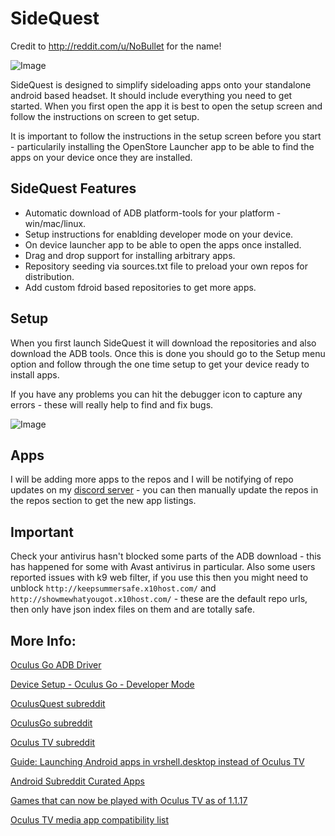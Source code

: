 # SideQuest

Credit to http://reddit.com/u/NoBullet for the name!

![Image](https://i.imgur.com/9TxcOQg.png)

SideQuest is designed to simplify sideloading apps onto your standalone android based headset. It should include everything you need to get started. When you first open the app it is best to open the setup screen and follow the instructions on screen to get setup. 

It is important to follow the instructions in the setup screen before you start - particularily installing the OpenStore Launcher app to be able to find the apps on your device once they are installed.



## SideQuest Features

* Automatic download of ADB platform-tools for your platform - win/mac/linux.
* Setup instructions for enablding developer mode on your device.
* On device launcher app to be able to open the apps once installed.
* Drag and drop support for installing arbitrary apps.
* Repository seeding via sources.txt file to preload your own repos for distribution.
* Add custom fdroid based repositories to get more apps.



## Setup 

When you first launch SideQuest it will download the repositories and also download the ADB tools. Once this is done you should go to the Setup menu option and follow through the one time setup to get your device ready to install apps. 

If you have any problems you can hit the debugger icon to capture any errors - these will really help to find and fix bugs.

![Image](https://i.imgur.com/mHiKK7l.png)


## Apps

I will be adding more apps to the repos and I will be notifying of repo updates on my [discord server](https://discord.gg/Q2a5BkZ) - you can then manually update the repos in the repos section to get the new app listings. 

## Important

Check your antivirus hasn't blocked some parts of the ADB download - this has happened for some with Avast antivirus in particular. Also some users reported issues with k9 web filter, if you use this then you might need to unblock `http://keepsummersafe.x10host.com/` and `http://showmewhatyougot.x10host.com/` - these are the default repo urls, then only have json index files on them and are totally safe. 

## More Info:

[Oculus Go ADB Driver](https://developer.oculus.com/downloads/package/oculus-go-adb-drivers/)

[Device Setup - Oculus Go - Developer Mode](https://developer.oculus.com/documentation/mobilesdk/latest/concepts/mobile-device-setup-go/)

[OculusQuest subreddit](https://www.reddit.com/r/OculusQuest/)

[OculusGo subreddit](https://www.reddit.com/r/OculusGo)

[Oculus TV subreddit](https://www.reddit.com/r/oculustv/)

[Guide: Launching Android apps in vrshell.desktop instead of Oculus TV](https://www.reddit.com/r/OculusGo/comments/ba6ul9/guide_launching_android_apps_in_vrshelldesktop/)

[Android Subreddit Curated Apps](https://www.reddit.com/r/android/wiki/apps)

[Games that can now be played with Oculus TV as of 1.1.17](https://www.reddit.com/comments/9uney8)

[Oculus TV media app compatibility list](https://www.reddit.com/comments/9x07yj)
